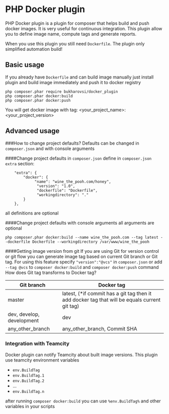PHP Docker plugin
=================
PHP Docker plugin is a plugin for composer that helps build and push docker images. 
It is very useful for continuous integration.
This plugin allow you to define image name, compute tags and generate reports.

When you use this plugin you still need `Dockerfile`. The plugin only simplified automation build!

Basic usage
-----------
If you already have `Dockerfile` and can build image manually just install plugin and build image immediately 
and push it to docker registry
```
php composer.phar require bukharovsi/docker_plugin
php composer.phar docker:build
php composer.phar docker:push
```
You will get docker image with tag: <your_project_name>:<your_project_version>

Advanced usage
--------------
###How to change project defaults? 
Defaults can be changed in `composer.json` and with console arguments

####Change project defaults in `composer.json`
define in `composer.json` `extra` section:
```
    "extra": {
        "docker": {
             "name": "wine_the_pooh.com/honey",
              "version": "1.0",
              "dockerfile": "Dockerfile",
              "workingdirectory": "."
        }
    },
```
all definitions are optional

####Change project defaults with console arguments
all arguments are optional
```
php composer.phar docker:build --name wine_the_pooh.com --tag latest --dockerfile Dockerfile --workingdirectory /var/www/wine_the_pooh
```

####Getting image version from git
If you are using Git for version control or git flow you can generate image tag based on current Git branch or Git tag.
For using this feature specify `"version":"@vcs"` in `composer.json` or add `--tag @vcs` to `composer docker:build` 
and `composer docker:push` command 
How does Git tag transforms to Docker tag?

| Git branch                | Docker tag                                                                                    |
|---------------------------|-----------------------------------------------------------------------------------------------|
| master                    | latest, (*if commit has a git tag then it add docker tag that will be equals current git tag) |
| dev, develop, development | dev                                                                                           |
| any_other_branch          | any_other_branch, Commit SHA                                                                |

### Integration with Teamcity
Docker plugin can notify Teamcity about built image versions. This plugin use teamcity environment variables 
 - `env.BuildTag`
 - `env.BuildTag.1`
 - `env.BuildTag.2`
 - ...
 - `env.BuildTag.n`
 
 after running `composer docker:build` you can use `%env.BuildTag%` and other variables in your scripts
